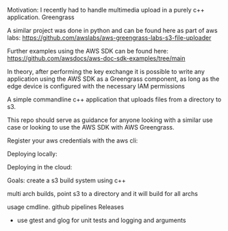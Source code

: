 
Motivation: 
I recently had to handle multimedia upload in a purely c++ application. Greengrass

A similar project was done in python and can be found here as part of aws labs:
https://github.com/awslabs/aws-greengrass-labs-s3-file-uploader

Further examples using the AWS SDK can be found here:
https://github.com/awsdocs/aws-doc-sdk-examples/tree/main

In theory, after performing the key exchange it is possible to write any application using the AWS SDK as a Greengrass component, as long as the edge device is configured with the necessary IAM permissions

A simple commandline c++ application that uploads files from a directory to s3.



This repo should serve as guidance for anyone looking with a similar use case or looking to use the AWS SDK with AWS Greengrass.

Register your aws credentials with the aws cli:

Deploying locally: 

Deploying in the cloud: 



Goals:
create a s3 build system using c++ 

multi arch builds, point s3 to a directory and it will build for all archs

usage cmdline.
github pipelines 
Releases

- use gtest and glog for unit tests and logging and arguments

